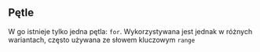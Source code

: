 ## Pętle

W go istnieje tylko jedna pętla: `for`. Wykorzystywana jest jednak w różnych
wariantach, często używana ze słowem kluczowym `range`
